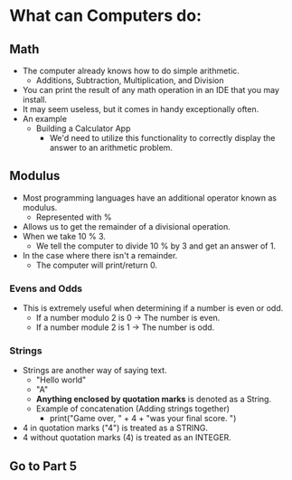 # What can Computers do:
## Math
- The computer already knows how to do simple arithmetic.
	- Additions, Subtraction, Multiplication, and Division
- You can print the result of any math operation in an IDE that you may install.
- It may seem useless, but it comes in handy exceptionally often.
- An example
	- Building a Calculator App
		- We'd need to utilize this functionality to correctly display the answer to an arithmetic problem.
## Modulus
- Most programming languages have an additional operator known as modulus.
	- Represented with %
- Allows us to get the remainder of a divisional operation.
- When we take 10 % 3.
	- We tell the computer to divide 10 % by 3 and get an answer of 1.
- In the case where there isn't a remainder.
	- The computer will print/return 0.
### Evens and Odds
- This is extremely useful when determining if a number is even or odd.
	- If a number modulo 2 is 0 → The number is even.
	- If a number module 2 is 1 → The number is odd.
### Strings
- Strings are another way of saying text.
	- "Hello world"
	- "A"
	- **Anything enclosed by quotation marks** is denoted as a String.
	- Example of concatenation (Adding strings together)
		- print("Game over, " + 4 + "was your final score. ")
- 4 in quotation marks ("4") is treated as a STRING.
- 4 without quotation marks (4) is treated as an INTEGER.


## Go to Part 5
